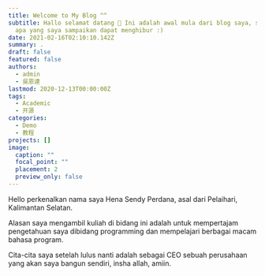 ```yaml
---
title: Welcome to My Blog ^^
subtitle: Hallo selamat datang 👋 Ini adalah awal mula dari blog saya, semoga
  apa yang saya sampaikan dapat menghibur :)
date: 2021-02-16T02:10:10.142Z
summary: .
draft: false
featured: false
authors:
  - admin
  - 吳恩達
lastmod: 2020-12-13T00:00:00Z
tags:
  - Academic
  - 开源
categories:
  - Demo
  - 教程
projects: []
image:
  caption: ""
  focal_point: ""
  placement: 2
  preview_only: false
---
```

Hello perkenalkan nama saya Hena Sendy Perdana, asal dari Pelaihari, Kalimantan Selatan.

Alasan saya mengambil kuliah di bidang ini adalah untuk mempertajam pengetahuan saya dibidang programming dan mempelajari berbagai macam bahasa program.

Cita-cita saya setelah lulus nanti adalah sebagai CEO sebuah perusahaan yang akan saya bangun sendiri, insha allah, amiin.